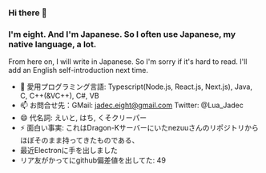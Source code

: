 ### Hi there 👋
### I'm eight. And I'm Japanese. So I often use Japanese, my native language, a lot.
From here on, I will write in Japanese.
So I'm sorry if it's hard to read.
I'll add an English self-introduction next time.

- 🔭 愛用プログラミング言語: Typescript(Node.js, React.js, Next.js), Java, C, C++(&VC++), C#, VB
- 📫 お問合せ先：GMail: jadec.eight@gmail.com  Twitter: @Lua_Jadec
- 😄 代名詞: えいと, はち, くそクリーパー
- ⚡ 面白い事実: これはDragon-Kサーバーにいたnezuuさんのリポジトリからほぼそのまま持ってきたものである、
- 最近Electronに手を出しました
- リア友がかってにgithub偏差値を出してた: 49
